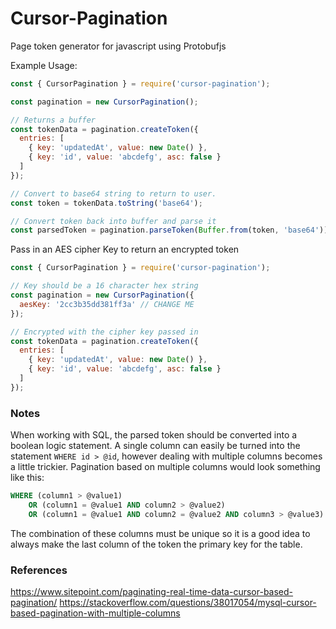 # Cursor-Pagination
Page token generator for javascript using Protobufjs

Example Usage:
```javascript
const { CursorPagination } = require('cursor-pagination');

const pagination = new CursorPagination();

// Returns a buffer
const tokenData = pagination.createToken({
  entries: [
    { key: 'updatedAt', value: new Date() },
    { key: 'id', value: 'abcdefg', asc: false }
  ]
});

// Convert to base64 string to return to user.
const token = tokenData.toString('base64');

// Convert token back into buffer and parse it
const parsedToken = pagination.parseToken(Buffer.from(token, 'base64'));
```


Pass in an AES cipher Key to return an encrypted token
```javascript
const { CursorPagination } = require('cursor-pagination');

// Key should be a 16 character hex string
const pagination = new CursorPagination({
  aesKey: '2cc3b35dd381ff3a' // CHANGE ME
});

// Encrypted with the cipher key passed in
const tokenData = pagination.createToken({
  entries: [
    { key: 'updatedAt', value: new Date() },
    { key: 'id', value: 'abcdefg', asc: false }
  ]
});
```

### Notes

When working with SQL, the parsed token should be converted into a boolean logic statement.
A single column can easily be turned into the statement `WHERE id > @id`, however dealing with multiple columns becomes a little trickier.
Pagination based on multiple columns would look something like this:
```sql
WHERE (column1 > @value1)
    OR (column1 = @value1 AND column2 > @value2)
    OR (column1 = @value1 AND column2 = @value2 AND column3 > @value3)
```

The combination of these columns must be unique so it is a good idea to always make the last column of the token the primary key for the table.

### References
https://www.sitepoint.com/paginating-real-time-data-cursor-based-pagination/
https://stackoverflow.com/questions/38017054/mysql-cursor-based-pagination-with-multiple-columns